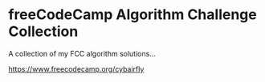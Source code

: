 # freeCodeCamp Algorithm Challenge Collection

A collection of my FCC algorithm solutions...

https://www.freecodecamp.org/cybairfly
